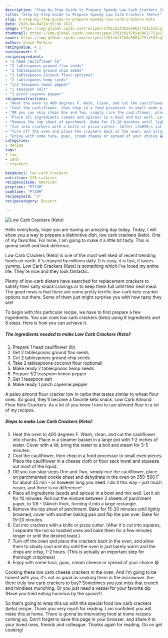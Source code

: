 ```yaml
---
description: "Step-by-Step Guide to Prepare Speedy Low Carb Crackers (Keto)"
title: "Step-by-Step Guide to Prepare Speedy Low Carb Crackers (Keto)"
slug: 6-step-by-step-guide-to-prepare-speedy-low-carb-crackers-keto
date: 2020-04-04T18:55:09.767Z
image: https://img-global.cpcdn.com/recipes/1f81cb2f2b5e5861/751x532cq70/low-carb-crackers-keto-recipe-main-photo.jpg
thumbnail: https://img-global.cpcdn.com/recipes/1f81cb2f2b5e5861/751x532cq70/low-carb-crackers-keto-recipe-main-photo.jpg
cover: https://img-global.cpcdn.com/recipes/1f81cb2f2b5e5861/751x532cq70/low-carb-crackers-keto-recipe-main-photo.jpg
author: Chase Perkins
ratingvalue: 4.1
reviewcount: 6
recipeingredient:
- "1 head cauliflower lb"
- "2 tablespoons ground flax seeds"
- "2 tablespoons ground chia seeds"
- "2 tablespoons coconut flour optional"
- "2 tablespoons hemp seeds"
- "1/2 teaspoon lemon pepper"
- "1 teaspoon salt"
- "1 pinch cayenne pepper"
recipeinstructions:
- "Heat the oven to 400 degrees F. Wash, clean, and cut the cauliflower into chunks. Place in a steamer basket in a large pot with 1-2 inches of water. Cover with a lid, bring the water to a boil and steam for 3-5 minutes."
- "Cool the cauliflower, then chop in a food processor to small even pieces. Place the cauliflower in a cheese cloth or flour sack towel and squeeze out most of the liquid."
- "OR you can skip steps One and Two, simply rice the cauliflower, place on parchmented cookie sheet and dehydrate in the oven on 350-500 F for about 45 min - or however long you need. I do it this way - just much easier, and there is no difference!"
- "Place all ingredients (seeds and spices) in a bowl and mix well. Let it sit for 10 minutes. Roll out the mixture between 2 sheets of parchment paper, to 1/8 - 1/4inch thick, forming it into a large rectangle."
- "Remove the top sheet of parchment. Bake for 15-20 minutes until lightly browned, cover with another baking pan and flip the pan over. Bake for 15-20 minutes."
- "Cut into crackers with a knife or pizza cutter. (After it&#39;s cut into squares, I separate the not so toasted ones and bake them for a few minutes longer or until the desired toast.)"
- "Turn off the oven and place the crackers back in the oven, and allow them to slowly cool and dry until the oven is just barely warm and the chips are crisp, 1-2 hours. (This is actually an important step for thorough crispiness)"
- "Enjoy with some tuna, guac, cream cheese or spread of your choice 😁"
categories:
- Recipe
tags:
- low
- carb
- crackers

katakunci: low carb crackers 
nutrition: 126 calories
recipecuisine: American
preptime: "PT13M"
cooktime: "PT30M"
recipeyield: "3"
recipecategory: Dessert

---
```



![Low Carb Crackers (Keto)](https://img-global.cpcdn.com/recipes/1f81cb2f2b5e5861/751x532cq70/low-carb-crackers-keto-recipe-main-photo.jpg)

Hello everybody, hope you are having an amazing day today. Today, I will show you a way to prepare a distinctive dish, low carb crackers (keto). One of my favorites. For mine, I am going to make it a little bit tasty. This is gonna smell and look delicious.

Low Carb Crackers (Keto) is one of the most well liked of recent trending foods on earth. It's enjoyed by millions daily. It is easy, it is fast, it tastes yummy. Low Carb Crackers (Keto) is something which I've loved my entire life. They're nice and they look fantastic.

Plenty of low-carb dieters have searched for replacement crackers to satisfy their salty snack cravings or to keep them full until their next meal. The good news is that there are some pretty terrific low-carb keto cracker options out there. Some of them just might surprise you with how tasty they are!


To begin with this particular recipe, we have to first prepare a few ingredients. You can cook low carb crackers (keto) using 8 ingredients and 8 steps. Here is how you can achieve it.

##### The ingredients needed to make Low Carb Crackers (Keto):

1. Prepare 1 head cauliflower (lb)
1. Get 2 tablespoons ground flax seeds
1. Get 2 tablespoons ground chia seeds
1. Take 2 tablespoons coconut flour (optional)
1. Make ready 2 tablespoons hemp seeds
1. Prepare 1/2 teaspoon lemon pepper
1. Get 1 teaspoon salt
1. Make ready 1 pinch cayenne pepper


A paleo almond flour cracker low in carbs that tastes similar to wheat flour ones. So good, they&#39;ll become a favorite keto snack. Low Carb Almond Flour Keto Crackers. As a lot of you know I love to use almond flour in a lot of my recipes. 

##### Steps to make Low Carb Crackers (Keto):

1. Heat the oven to 400 degrees F. Wash, clean, and cut the cauliflower into chunks. Place in a steamer basket in a large pot with 1-2 inches of water. Cover with a lid, bring the water to a boil and steam for 3-5 minutes.
1. Cool the cauliflower, then chop in a food processor to small even pieces. Place the cauliflower in a cheese cloth or flour sack towel and squeeze out most of the liquid.
1. OR you can skip steps One and Two, simply rice the cauliflower, place on parchmented cookie sheet and dehydrate in the oven on 350-500 F for about 45 min - or however long you need. I do it this way - just much easier, and there is no difference!
1. Place all ingredients (seeds and spices) in a bowl and mix well. Let it sit for 10 minutes. Roll out the mixture between 2 sheets of parchment paper, to 1/8 - 1/4inch thick, forming it into a large rectangle.
1. Remove the top sheet of parchment. Bake for 15-20 minutes until lightly browned, cover with another baking pan and flip the pan over. Bake for 15-20 minutes.
1. Cut into crackers with a knife or pizza cutter. (After it&#39;s cut into squares, I separate the not so toasted ones and bake them for a few minutes longer or until the desired toast.)
1. Turn off the oven and place the crackers back in the oven, and allow them to slowly cool and dry until the oven is just barely warm and the chips are crisp, 1-2 hours. (This is actually an important step for thorough crispiness)
1. Enjoy with some tuna, guac, cream cheese or spread of your choice 😁


Cooking these low carb cheese crackers in the oven. And I&#39;m going to be honest with you, it&#39;s not as good as cooking them in the microwave. Are there truly low carb crackers to buy? Sometimes you just miss that crunch and mindless munching. Or you just need a vessel for your favorite dip (Have you tried eating hummus by the spoon?). 

So that's going to wrap this up with this special food low carb crackers (keto) recipe. Thank you very much for reading. I am confident you will make this at home. There is gonna be interesting food at home recipes coming up. Don't forget to save this page in your browser, and share it to your loved ones, friends and colleague. Thanks again for reading. Go on get cooking!
